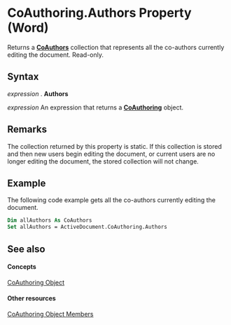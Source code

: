 
# CoAuthoring.Authors Property (Word)

 Returns a **[CoAuthors](47fc864d-5f1b-b113-85b5-6e8b1b75c225.md)** collection that represents all the co-authors currently editing the document. Read-only.


## Syntax

 _expression_ . **Authors**

 _expression_ An expression that returns a **[CoAuthoring](d36ac5a7-6479-6565-dbb0-969d06b31f30.md)** object.


## Remarks

The collection returned by this property is static. If this collection is stored and then new users begin editing the document, or current users are no longer editing the document, the stored collection will not change.


## Example

The following code example gets all the co-authors currently editing the document.


```vb
Dim allAuthors As CoAuthors 
Set allAuthors = ActiveDocument.CoAuthoring.Authors
```


## See also


#### Concepts


[CoAuthoring Object](d36ac5a7-6479-6565-dbb0-969d06b31f30.md)
#### Other resources


[CoAuthoring Object Members](9b3a8c19-5010-27cc-3802-e64a975ad42c.md)
